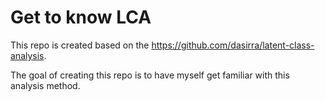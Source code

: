# Get to know LCA 

This repo is created based on the https://github.com/dasirra/latent-class-analysis.

The goal of creating this repo is to have myself get familiar with this analysis method. 

